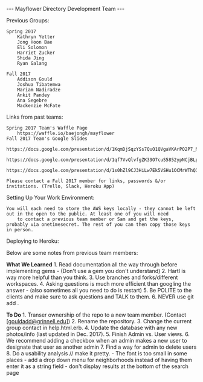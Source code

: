 --- Mayflower Directory Development Team ---


Previous Groups:

    Spring 2017
        Kathryn Yetter
        Jong Hoon Bae
        Eli Solomon
        Harriet Zucker
        Shida Jing
        Ryan Galang

    Fall 2017
        Addison Gould
        Joshua Tibatemwa
        Mariam Nadiradze
        Ankit Pandey
        Ana Segebre
        Mackenzie McFate



Links from past teams: 

    Spring 2017 Team's Waffle Page 
        https://waffle.io/baejongh/mayflower
    Fall 2017 Team's Google Slides
        https://docs.google.com/presentation/d/1KqmDjSqzYSs7QuO1QVgaVKArPO2P7_NTjr2TN88mWIM/edit#slide=id.p
        https://docs.google.com/presentation/d/1qf7VvQlvfgZK39O7cuS5852ypNCjBLp9kQgYAGpRiI8/edit#slide=id.p
        https://docs.google.com/presentation/d/1s0hZl9CJ3HiLw7Ek5VSHu1OCMrWThQ3EI0k_ayZQ9vk/edit#slide=id.p
   
    Please contact a Fall 2017 member for links, passwords &/or invitations. (Trello, Slack, Heroku App)
    
Setting Up Your Work Environment: 
    
    You will each need to store the AWS keys locally - they cannot be left out in the open to the public. At least one of you will need
        to contact a previous team member or Sam and get the keys, probably via onetimesecret. The rest of you can then copy those keys in person.
    
    
Deploying to Heroku:
    
    
    
    
Below are some notes from previous team members:
    
**What We Learned**
    1. Read documentation all the way through before implementing gems - (Don't use a gem you don't understand)
    2. Hartl is way more helpful than you think.
    3. Use branches and forks/different workspaces.
    4. Asking questions is much more efficient than googling the answer - (also sometimes all you need to do is restart)
    5. Be POLITE to the clients and make sure to ask questions and TALK to them.
    6. NEVER use git add .
    
    
**To Do**
    1. Transer ownership of the repo to a new team member. (Contact [gouldadd@grinnell.edu])
    2. Rename the repository.
    3. Change the current group contact in help.html.erb.
    4. Update the database with any new photos/info (last updated in Dec. 2017).
    5. Finish Admin vs. User views.
    6. We recommend adding a checkbox when an admin makes a new user to designate that user as another admin
    7. Find a way for admin to delete users
    8. Do a usability analysis // make it pretty. 
        - The font is too small in some places
        - add a drop down menu for neighborhoods instead of having them enter it as a string field
        - don't display results at the bottom of the search page
     
